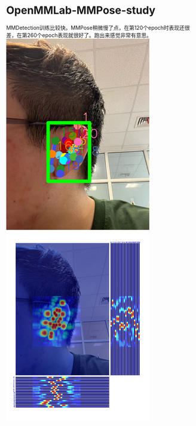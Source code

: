 # OpenMMLab-MMPose-study
MMDetection训练比较快。MMPose稍微慢了点，在第120个epoch时表现还很差，在第260个epoch表现就很好了。跑出来感觉非常有意思。
![ear-test-photo.jpg](ear-test-photo.jpg)
